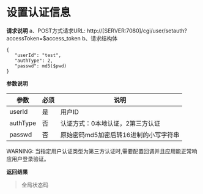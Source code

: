 # 设置认证信息

**请求说明**
a、POST方式请求URL:
http://[SERVER:7080]/cgi/user/setauth?accessToken=$access_token
b、请求结构体

```
{
   "userId": "test",
   "authType": 2,
   "passwd": md5($pwd)
}
```

**参数说明**

| 参数     | 必须 | 说明                                  |
| -------- | ---- | ------------------------------------- |
| userId   | 是   | 用户ID                                |
| authType | 否   | 认证方式：0本地认证，2第三方认证      |
| passwd   | 否   | 原始密码md5加密后转16进制的小写字符串 |

WARNING: 当指定用户认证类型为第三方认证时,需要配置回调并且应用能正常响应用户登录验证。

**返回结果**

> 全局状态码
